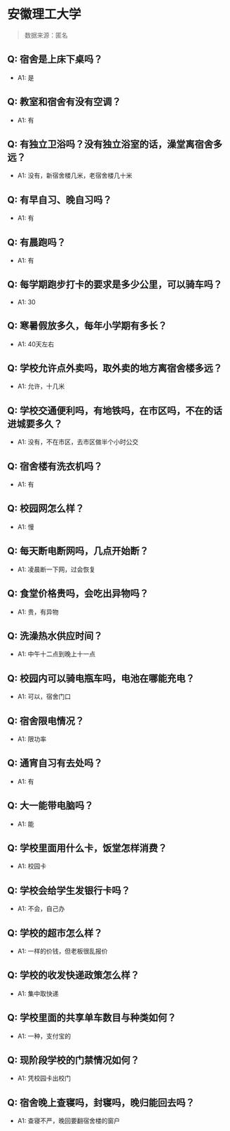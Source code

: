 # 安徽理工大学

> 数据来源：匿名

## Q: 宿舍是上床下桌吗？

- A1: 是

## Q: 教室和宿舍有没有空调？

- A1: 有

## Q: 有独立卫浴吗？没有独立浴室的话，澡堂离宿舍多远？

- A1: 没有，新宿舍楼几米，老宿舍楼几十米

## Q: 有早自习、晚自习吗？

- A1: 有

## Q: 有晨跑吗？

- A1: 有

## Q: 每学期跑步打卡的要求是多少公里，可以骑车吗？

- A1: 30

## Q: 寒暑假放多久，每年小学期有多长？

- A1: 40天左右

## Q: 学校允许点外卖吗，取外卖的地方离宿舍楼多远？

- A1: 允许，十几米

## Q: 学校交通便利吗，有地铁吗，在市区吗，不在的话进城要多久？

- A1: 没有，不在市区，去市区做半个小时公交

## Q: 宿舍楼有洗衣机吗？

- A1: 有

## Q: 校园网怎么样？

- A1: 慢

## Q: 每天断电断网吗，几点开始断？

- A1: 凌晨断一下网，过会恢复

## Q: 食堂价格贵吗，会吃出异物吗？

- A1: 贵，有异物

## Q: 洗澡热水供应时间？

- A1: 中午十二点到晚上十一点

## Q: 校园内可以骑电瓶车吗，电池在哪能充电？

- A1: 可以，宿舍门口

## Q: 宿舍限电情况？

- A1: 限功率

## Q: 通宵自习有去处吗？

- A1: 有

## Q: 大一能带电脑吗？

- A1: 能

## Q: 学校里面用什么卡，饭堂怎样消费？

- A1: 校园卡

## Q: 学校会给学生发银行卡吗？

- A1: 不会，自己办

## Q: 学校的超市怎么样？

- A1: 一样的价钱，但老板很乱报价

## Q: 学校的收发快递政策怎么样？

- A1: 集中取快递

## Q: 学校里面的共享单车数目与种类如何？

- A1: 一种，支付宝的

## Q: 现阶段学校的门禁情况如何？

- A1: 凭校园卡出校门

## Q: 宿舍晚上查寝吗，封寝吗，晚归能回去吗？

- A1: 查寝不严，晚回要翻宿舍楼的窗户

